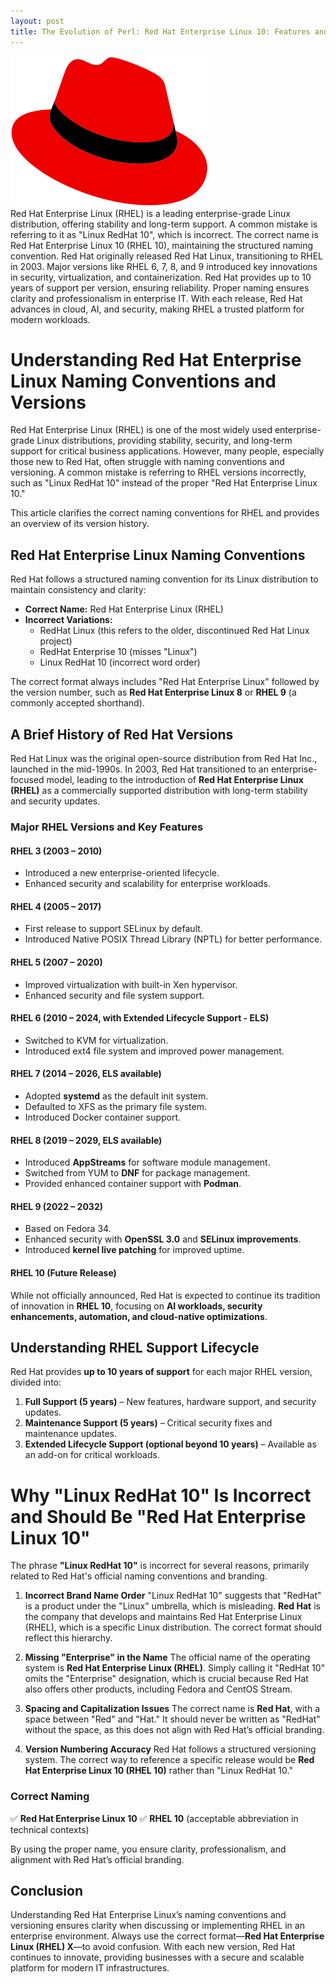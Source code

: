```yaml
---
layout: post
title: The Evolution of Perl: Red Hat Enterprise Linux 10: Features and Release Timeline
---
```

<div class="row">
    <div class="col-sm-2">
        <img src="/images/linux-red-hat.png" alt="Linux Red Hat logo"/>
    </div>
    <div class="col-sm-10">
        Red Hat Enterprise Linux (RHEL) is a leading enterprise-grade Linux distribution, offering stability and long-term support. A common mistake is referring to it as "Linux RedHat 10", which is incorrect. The correct name is Red Hat Enterprise Linux 10 (RHEL 10), maintaining the structured naming convention.
        Red Hat originally released Red Hat Linux, transitioning to RHEL in 2003. Major versions like RHEL 6, 7, 8, and 9 introduced key innovations in security, virtualization, and containerization. Red Hat provides up to 10 years of support per version, ensuring reliability.
        Proper naming ensures clarity and professionalism in enterprise IT. With each release, Red Hat advances in cloud, AI, and security, making RHEL a trusted platform for modern workloads.
    </div>
</div>


# Understanding Red Hat Enterprise Linux Naming Conventions and Versions

Red Hat Enterprise Linux (RHEL) is one of the most widely used enterprise-grade Linux distributions, providing stability, security, and long-term support for critical business applications. However, many people, especially those new to Red Hat, often struggle with naming conventions and versioning. A common mistake is referring to RHEL versions incorrectly, such as "Linux RedHat 10" instead of the proper "Red Hat Enterprise Linux 10."

This article clarifies the correct naming conventions for RHEL and provides an overview of its version history.

## Red Hat Enterprise Linux Naming Conventions

Red Hat follows a structured naming convention for its Linux distribution to maintain consistency and clarity:

- **Correct Name:** Red Hat Enterprise Linux (RHEL)
- **Incorrect Variations:**
  - RedHat Linux (this refers to the older, discontinued Red Hat Linux project)
  - RedHat Enterprise 10 (misses "Linux")
  - Linux RedHat 10 (incorrect word order)

The correct format always includes "Red Hat Enterprise Linux" followed by the version number, such as **Red Hat Enterprise Linux 8** or **RHEL 9** (a commonly accepted shorthand).

## A Brief History of Red Hat Versions

Red Hat Linux was the original open-source distribution from Red Hat Inc., launched in the mid-1990s. In 2003, Red Hat transitioned to an enterprise-focused model, leading to the introduction of **Red Hat Enterprise Linux (RHEL)** as a commercially supported distribution with long-term stability and security updates.

### Major RHEL Versions and Key Features

#### RHEL 3 (2003 – 2010)
- Introduced a new enterprise-oriented lifecycle.
- Enhanced security and scalability for enterprise workloads.

#### RHEL 4 (2005 – 2017)
- First release to support SELinux by default.
- Introduced Native POSIX Thread Library (NPTL) for better performance.

#### RHEL 5 (2007 – 2020)
- Improved virtualization with built-in Xen hypervisor.
- Enhanced security and file system support.

#### RHEL 6 (2010 – 2024, with Extended Lifecycle Support - ELS)
- Switched to KVM for virtualization.
- Introduced ext4 file system and improved power management.

#### RHEL 7 (2014 – 2026, ELS available)
- Adopted **systemd** as the default init system.
- Defaulted to XFS as the primary file system.
- Introduced Docker container support.

#### RHEL 8 (2019 – 2029, ELS available)
- Introduced **AppStreams** for software module management.
- Switched from YUM to **DNF** for package management.
- Provided enhanced container support with **Podman**.

#### RHEL 9 (2022 – 2032)
- Based on Fedora 34.
- Enhanced security with **OpenSSL 3.0** and **SELinux improvements**.
- Introduced **kernel live patching** for improved uptime.

#### **RHEL 10 (Future Release)**
While not officially announced, Red Hat is expected to continue its tradition of innovation in **RHEL 10**,
focusing on **AI workloads, security enhancements, automation, and cloud-native optimizations**.

## Understanding RHEL Support Lifecycle

Red Hat provides **up to 10 years of support** for each major RHEL version, divided into:

1. **Full Support (5 years)** – New features, hardware support, and security updates.
2. **Maintenance Support (5 years)** – Critical security fixes and maintenance updates.
3. **Extended Lifecycle Support (optional beyond 10 years)** – Available as an add-on for critical workloads.

# Why "Linux RedHat 10" Is Incorrect and Should Be "Red Hat Enterprise Linux 10"

The phrase **"Linux RedHat 10"** is incorrect for several reasons, primarily related to Red Hat's official naming conventions and branding.

1. **Incorrect Brand Name Order**
   "Linux RedHat 10" suggests that "RedHat" is a product under the "Linux" umbrella, which is misleading. **Red Hat** is the company that develops and maintains Red Hat Enterprise Linux (RHEL), which is a specific Linux distribution. The correct format should reflect this hierarchy.

2. **Missing "Enterprise" in the Name**
   The official name of the operating system is **Red Hat Enterprise Linux (RHEL)**. Simply calling it "RedHat 10" omits the "Enterprise" designation, which is crucial because Red Hat also offers other products, including Fedora and CentOS Stream.

3. **Spacing and Capitalization Issues**
   The correct name is **Red Hat**, with a space between "Red" and "Hat." It should never be written as "RedHat" without the space, as this does not align with Red Hat’s official branding.

4. **Version Numbering Accuracy**
   Red Hat follows a structured versioning system. The correct way to reference a specific release would be **Red Hat Enterprise Linux 10 (RHEL 10)** rather than "Linux RedHat 10."

### Correct Naming
✅ **Red Hat Enterprise Linux 10**
✅ **RHEL 10** (acceptable abbreviation in technical contexts)

By using the proper name, you ensure clarity, professionalism, and alignment with Red Hat’s official branding.

## Conclusion

Understanding Red Hat Enterprise Linux’s naming conventions and versioning ensures clarity when discussing or implementing RHEL in an enterprise environment.
Always use the correct format—**Red Hat Enterprise Linux (RHEL) X**—to avoid confusion.
With each new version, Red Hat continues to innovate, providing businesses with a secure and scalable platform for modern IT infrastructures.


